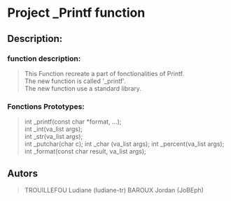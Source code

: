 # Project _Printf function

## Description:

### function description:
>This Function recreate a part of fonctionalities of Printf. <br />
The new function is called '_printf'. <br />
The new function use a standard library. <br />

### Fonctions Prototypes:

> int _printf(const char *format, ...); <br />
> int _int(va_list args); <br />
> int _str(va_list args); <br />
> int _putchar(char c);
> int _char (va_list args);
> int _percent(va_list args);
> int _format(const char result, va_list args);

## Autors
> TROUILLEFOU Ludiane (ludiane-tr)
> BAROUX Jordan (JoBEph)
